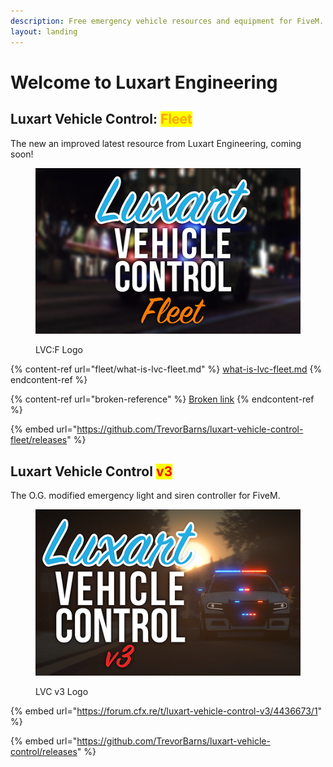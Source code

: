 ```yaml
---
description: Free emergency vehicle resources and equipment for FiveM.
layout: landing
---
```


# Welcome to Luxart Engineering

## Luxart Vehicle Control: <mark style="color:orange;">Fleet</mark>

The new an improved latest resource from Luxart Engineering, coming soon!

<figure><img src=".gitbook/assets/luxvehcontrol-fleet-logo-med.png" alt=""><figcaption><p>LVC:F Logo</p></figcaption></figure>

{% content-ref url="fleet/what-is-lvc-fleet.md" %}
[what-is-lvc-fleet.md](fleet/what-is-lvc-fleet.md)
{% endcontent-ref %}

{% content-ref url="broken-reference" %}
[Broken link](broken-reference)
{% endcontent-ref %}

{% embed url="https://github.com/TrevorBarns/luxart-vehicle-control-fleet/releases" %}

## Luxart Vehicle Control <mark style="color:red;">v3</mark>

The O.G. modified emergency light and siren controller for FiveM.

<figure><img src=".gitbook/assets/luxvehcontrol-logo-med.png" alt=""><figcaption><p>LVC v3 Logo</p></figcaption></figure>

{% embed url="https://forum.cfx.re/t/luxart-vehicle-control-v3/4436673/1" %}

{% embed url="https://github.com/TrevorBarns/luxart-vehicle-control/releases" %}
